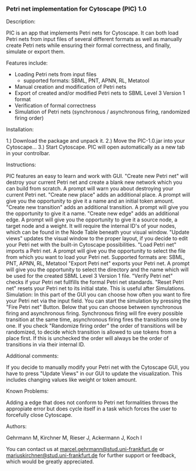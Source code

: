 ### Petri net implementation for Cytoscape (PIC) 1.0

Description:

PIC is an app that implements Petri nets for Cytoscape. 
It can both load Petri nets from input files of several
different formats as well as manually create Petri nets
while ensuring their formal correctness, and finally, 
simulate or export them.

Features include:

 - Loading Petri nets from input files
     - supported formats: SBML, PNT, APNN, RL, Metatool
 - Manual creation and modification of Petri nets
 - Export of created and/or modified Petri nets to SBML Level 3 Version 1 format
 - Verification of formal correctness
 - Simulation of Petri nets (synchronous / asynchronous firing, randomized firing order)

Installation:

1.) Download the package and unpack it.
2.) Move the PIC-1.0.jar into your Cytoscape...
3.) Start Cytoscape. PIC will open automatically as a new tab in your controlbar.

Instructions:

PIC features an easy to learn and work with GUI.
"Create new Petri net" will destroy your current Petri net and create a blank new network which you can build from scratch. A prompt will warn you about destroying your current Petri net.
"Create new place" adds an additional place. A prompt will give you the opportunity to give it a name and an initial token amount.
"Create new transition" adds an additional transition. A prompt will give you the opportunity to give it a name.
"Create new edge" adds an additional edge. A prompt will give you the opportunity to give it a source node, a target node and a weight. It will require the internal ID's of your nodes, which can be found in the Node Table beneath your visual window.
"Update views" updates the visual window to the proper layout, if you decide to edit your Petri net with the built-in Cytoscape possibilities.
"Load Petri net" imports a Petri net. A prompt will give you the opportunity to select the file from which you want to load your Petri net. Supported formats are: SBML, PNT, APNN, RL, Metatool
"Export Petri net" exports your Petri net. A prompt will give you the opportunity to select the directory and the name which will be used for the created SBML Level 3 Version 1 file.
"Verify Petri net" checks if your Petri net fullfills the formal Petri net standards.
"Reset Petri net" resets your Petri net to its initial state. This is useful after Simulations.
Simulation:
In this part of the GUI you can choose how often you want to fire your Petri net via the input field. You can start the simulation by pressing the "Fire Petri net" Button.
Below that you can choose between synchronous firing and asynchronous firing. Synchronous firing will fire every possible transition at the same time, asynchronous firing fires the transitions one by one.
If you check "Randomize firing order" the order of transitions will be randomized, to decide which transition is allowed to use tokens from a place first. If this is unchecked the order will always be the order of transitions in via their internal ID.

Additional comments:

If you decide to manually modify your Petri net with the Cytoscape GUI, you have to press "Update Views" in our GUI to update the visualization. This includes changing values like weight or token amount.

Known Problems:

Adding a edge that does not conform to Petri net formalities throws the appropiate error but does cycle itself in a task which forces the user to forcefully close Cytoscape.

Authors:

Gehrmann M, Kirchner M, Rieser J, Ackermann J, Koch I

You can contact us at marcel.gehrmann@stud.uni-frankfurt.de or mariuskirchner@stud.uni-frankfurt.de for further support or feedback, which would be greatly appreciated.
